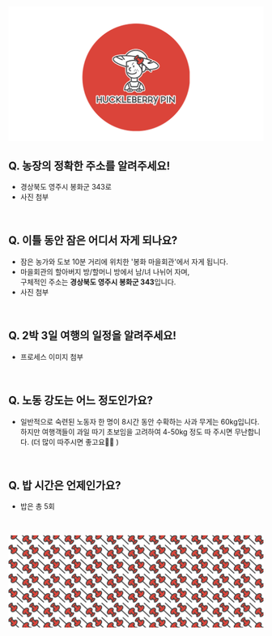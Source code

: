 <img src="https://raw.githubusercontent.com/SUWANKIM/ReadMe/master/profile1.png">

<br>

## Q. 농장의 정확한 주소를 알려주세요!

- 경상북도 영주시 봉화군 343로
- 사진 첨부

<br>

## Q. 이틀 동안 잠은 어디서 자게 되나요?

- 잠은 농가와 도보 10분 거리에 위치한 '봉화 마을회관'에서 자게 됩니다.
- 마을회관의 할아버지 방/할머니 방에서 남/녀 나뉘어 자며,<br> 
 구체적인 주소는 <b>경상북도 영주시 봉화군 343</b>입니다.
- 사진 첨부
 
<br>

## Q. 2박 3일 여행의 일정을 알려주세요!
 
- 프로세스 이미지 첨부

<br>

## Q. 노동 강도는 어느 정도인가요?
 
- 일반적으로 숙련된 노동자 한 명이 8시간 동안 수확하는 사과 무게는 60kg입니다. 하지만 여행객들이 과일 따기 초보임을 고려하여 4-50kg 정도 따 주시면 무난합니다. (더 많이 따주시면 좋고요🍏🍎 )  

<br>

## Q. 밥 시간은 언제인가요?

- 밥은 총 5회 


<br>
<br>
<img src="https://raw.githubusercontent.com/SUWANKIM/ReadMe/master/under_pin.png">


